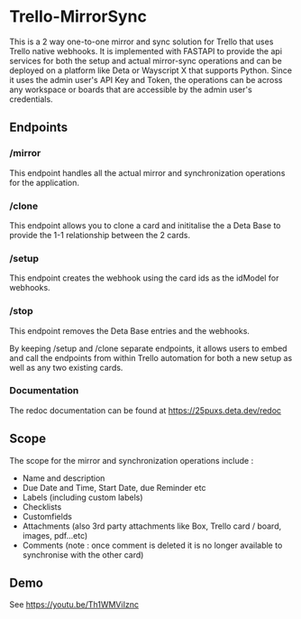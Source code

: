 # Trello-MirrorSync

This is a 2 way one-to-one mirror and sync solution for Trello that uses Trello native webhooks. It is implemented with FASTAPI to provide the api services for both the setup and actual mirror-sync operations and can be deployed on a platform like Deta or Wayscript X that supports Python. Since it uses the admin user's API Key and Token, the operations can be across any workspace or boards that are accessible by the admin user's credentials.

## Endpoints

### /mirror
This endpoint handles all the actual mirror and synchronization operations for the application.
### /clone
This endpoint allows you to clone a card and inititalise the a Deta Base to provide the 1-1 relationship between the 2 cards.
### /setup
This endpoint creates the webhook using the card ids as the idModel for webhooks.
### /stop
This endpoint removes the Deta Base entries and the webhooks.

By keeping /setup and /clone separate endpoints, it allows users to embed and call the endpoints from within Trello automation for both a new setup as well as any two existing cards.

### Documentation
The redoc documentation can be found at https://25puxs.deta.dev/redoc

## Scope
The scope for the mirror and synchronization operations include :

- Name and description
- Due Date and Time, Start Date, due Reminder etc
- Labels (including custom labels)
- Checklists
- Customfields
- Attachments (also 3rd party attachments like Box, Trello card / board, images, pdf...etc)
- Comments (note : once comment is deleted it is no longer available to synchronise with the other card)

## Demo
See https://youtu.be/Th1WMViIznc
